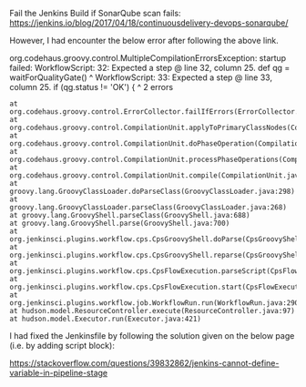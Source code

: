 Fail the Jenkins Build if SonarQube scan fails:
https://jenkins.io/blog/2017/04/18/continuousdelivery-devops-sonarqube/

However, I had encounter the below error after following the above link.

org.codehaus.groovy.control.MultipleCompilationErrorsException: startup failed:
WorkflowScript: 32: Expected a step @ line 32, column 25.
                           def qg = waitForQualityGate()
                           ^
WorkflowScript: 33: Expected a step @ line 33, column 25.
                           if (qg.status != 'OK') {
                           ^
2 errors

	at org.codehaus.groovy.control.ErrorCollector.failIfErrors(ErrorCollector.java:310)
	at org.codehaus.groovy.control.CompilationUnit.applyToPrimaryClassNodes(CompilationUnit.java:1085)
	at org.codehaus.groovy.control.CompilationUnit.doPhaseOperation(CompilationUnit.java:603)
	at org.codehaus.groovy.control.CompilationUnit.processPhaseOperations(CompilationUnit.java:581)
	at org.codehaus.groovy.control.CompilationUnit.compile(CompilationUnit.java:558)
	at groovy.lang.GroovyClassLoader.doParseClass(GroovyClassLoader.java:298)
	at groovy.lang.GroovyClassLoader.parseClass(GroovyClassLoader.java:268)
	at groovy.lang.GroovyShell.parseClass(GroovyShell.java:688)
	at groovy.lang.GroovyShell.parse(GroovyShell.java:700)
	at org.jenkinsci.plugins.workflow.cps.CpsGroovyShell.doParse(CpsGroovyShell.java:133)
	at org.jenkinsci.plugins.workflow.cps.CpsGroovyShell.reparse(CpsGroovyShell.java:127)
	at org.jenkinsci.plugins.workflow.cps.CpsFlowExecution.parseScript(CpsFlowExecution.java:557)
	at org.jenkinsci.plugins.workflow.cps.CpsFlowExecution.start(CpsFlowExecution.java:518)
	at org.jenkinsci.plugins.workflow.job.WorkflowRun.run(WorkflowRun.java:290)
	at hudson.model.ResourceController.execute(ResourceController.java:97)
	at hudson.model.Executor.run(Executor.java:421)


I had fixed the Jenkinsfile by following the solution given on the below page (i.e. by adding script block):

https://stackoverflow.com/questions/39832862/jenkins-cannot-define-variable-in-pipeline-stage